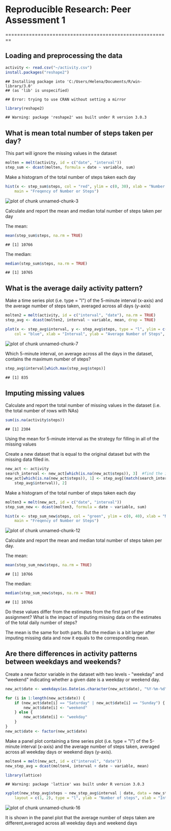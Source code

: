 # Reproducible Research: Peer Assessment 1
========================================================

## Loading and preprocessing the data


```r
activity <- read.csv("~/activity.csv")
install.packages("reshape2")
```

```
## Installing package into 'C:/Users/Helena/Documents/R/win-library/3.0'
## (as 'lib' is unspecified)
```

```
## Error: trying to use CRAN without setting a mirror
```

```r
library(reshape2)
```

```
## Warning: package 'reshape2' was built under R version 3.0.3
```



## What is mean total number of steps taken per day?

This part will ignore the missing values in the dataset


```r
molten = melt(activity, id = c("date", "interval"))
step_sum <- dcast(molten, formula = date ~ variable, sum)
```


Make a histogram of the total number of steps taken each day


```r
hist(x <- step_sum$steps, col = "red", ylim = c(0, 30), xlab = "Number of Steps", 
    main = "Freqency of Number or Steps")
```

![plot of chunk unnamed-chunk-3](figure/unnamed-chunk-3.png) 


Calculate and report the mean and median total number of steps taken per day

The mean: 

```r
mean(step_sum$steps, na.rm = TRUE)
```

```
## [1] 10766
```


The median: 

```r
median(step_sum$steps, na.rm = TRUE)
```

```
## [1] 10765
```


## What is the average daily activity pattern?
Make a time series plot (i.e. type = "l") of the 5-minute interval (x-axis) and the average number of steps taken, averaged across all days (y-axis)


```r
molten2 = melt(activity, id = c("interval", "date"), na.rm = TRUE)
step_avg <- dcast(molten2, interval ~ variable, mean, drop = TRUE)
```



```r
plot(x <- step_avg$interval, y <- step_avg$steps, type = "l", ylim = c(0, 220), 
    col = "blue", xlab = "Interval", ylab = "Average Number of Steps", main = "Average Number or Steps per Interval")
```

![plot of chunk unnamed-chunk-7](figure/unnamed-chunk-7.png) 


Which 5-minute interval, on average across all the days in the dataset, contains the maximum number of steps?


```r
step_avg$interval[which.max(step_avg$steps)]
```

```
## [1] 835
```



## Imputing missing values

Calculate and report the total number of missing values in the dataset (i.e. the total number of rows with NAs)


```r
sum(is.na(activity$steps))
```

```
## [1] 2304
```


Using the mean for 5-minute interval as the strategy for filling in all of the missing values

Create a new dataset that is equal to the original dataset but with the missing data filled in.


```r
new_act <- activity
search_interval <- new_act[which(is.na(new_act$steps)), 3]  #find the interval of mising values (Steps)
new_act[which(is.na(new_act$steps)), 1] <- step_avg[(match(search_interval, 
    step_avg$interval)), 2]
```


Make a histogram of the total number of steps taken each day 


```r
molten3 = melt(new_act, id = c("date", "interval"))
step_sum_new <- dcast(molten3, formula = date ~ variable, sum)
```



```r
hist(x <- step_sum_new$steps, col = "green", ylim = c(0, 40), xlab = "Number of Steps", 
    main = "Freqency of Number or Steps")
```

![plot of chunk unnamed-chunk-12](figure/unnamed-chunk-12.png) 


Calculate and report the mean and median total number of steps taken per day. 

The mean: 

```r
mean(step_sum_new$steps, na.rm = TRUE)
```

```
## [1] 10766
```


The median: 

```r
median(step_sum_new$steps, na.rm = TRUE)
```

```
## [1] 10766
```



Do these values differ from the estimates from the first part of the assignment? What is the impact of imputing missing data on the estimates of the total daily number of steps?

The mean is the same for both parts.  But the median is a bit larger after imputing missing data and now it equals to the corresponding mean.


## Are there differences in activity patterns between weekdays and weekends?

Create a new factor variable in the dataset with two levels - "weekday" and "weekend" indicating whether a given date is a weekday or weekend day.


```r
new_act$date <- weekdays(as.Date(as.character(new_act$date), "%Y-%m-%d"))

for (i in 1:length(new_act$date)) {
    if (new_act$date[i] == "Saturday" | new_act$date[i] == "Sunday") {
        new_act$date[i] <- "weekend"
    } else {
        new_act$date[i] <- "weekday"
    }
}
new_act$date <- factor(new_act$date)
```


Make a panel plot containing a time series plot (i.e. type = "l") of the 5-minute interval (x-axis) and the average number of steps taken, averaged across all weekday days or weekend days (y-axis). 


```r
molten4 = melt(new_act, id = c("interval", "date"))
new_step_avg = dcast(molten4, interval + date ~ variable, mean)

library(lattice)
```

```
## Warning: package 'lattice' was built under R version 3.0.3
```

```r
xyplot(new_step_avg$steps ~ new_step_avg$interval | date, data = new_step_avg, 
    layout = c(1, 2), type = "l", ylab = "Number of steps", xlab = "Interval")
```

![plot of chunk unnamed-chunk-16](figure/unnamed-chunk-16.png) 


It is shown in the panel plot that the average number of steps taken are different,averaged across all weekday days and weekend days


